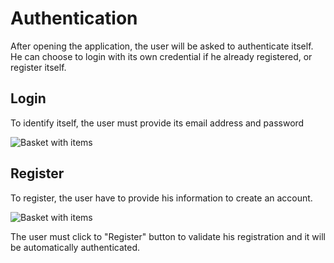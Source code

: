 # Authentication

After opening the application, the user will be asked to authenticate itself. He can choose to login with its own credential if he already registered, or register itself.

## Login

To identify itself, the user must provide its email address and password

<img :src="$withBase('/app/auth_login.png')" alt="Basket with items">

## Register 

To register, the user have to provide his information to create an account.

<img :src="$withBase('/app/auth_register.png')" alt="Basket with items">


The user must click to "Register" button to validate his registration and it will be automatically authenticated.



